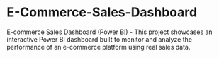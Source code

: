 # E-Commerce-Sales-Dashboard
E-commerce Sales Dashboard (Power BI) - This project showcases an interactive Power BI dashboard built to monitor and analyze the performance of an e-commerce platform using real sales data.
